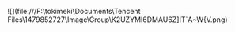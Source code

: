 ![](file:///F:\tokimeki\Documents\Tencent Files\1479852727\Image\Group\K2UZYMI6DMAU6Z]IT`A~W{V.png)

